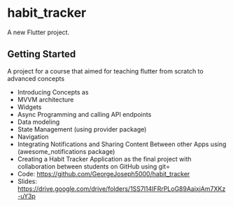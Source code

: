 # habit_tracker

A new Flutter project.

## Getting Started

A project for a course that aimed for teaching flutter from scratch to advanced concepts
- Introducing Concepts as 
- MVVM architecture
 - Widgets
 - Async Programming and calling API endpoints
 - Data modeling 
 - State Management (using provider package)
 - Navigation
 - Integrating Notifications and Sharing Content Between other Apps using (awesome_notifications package)
- Creating a Habit Tracker Application as the final project with collaboration between students on GitHub using git=
- Code: https://github.com/GeorgeJoseph5000/habit_tracker
- Slides: https://drive.google.com/drive/folders/1SS7l14IFRrPLoG89AaixjAm7XKz-uY3p
